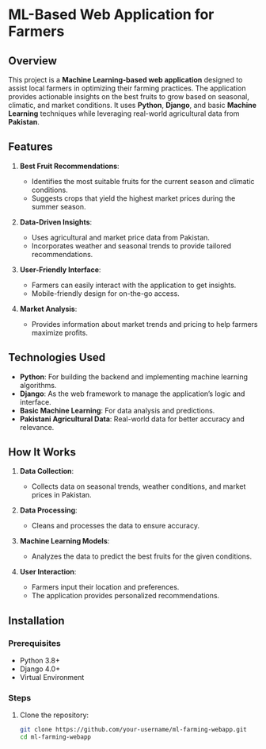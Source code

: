 # ML-Based Web Application for Farmers

## Overview
This project is a **Machine Learning-based web application** designed to assist local farmers in optimizing their farming practices. The application provides actionable insights on the best fruits to grow based on seasonal, climatic, and market conditions. It uses **Python**, **Django**, and basic **Machine Learning** techniques while leveraging real-world agricultural data from **Pakistan**.

## Features
1. **Best Fruit Recommendations**:
   - Identifies the most suitable fruits for the current season and climatic conditions.
   - Suggests crops that yield the highest market prices during the summer season.

2. **Data-Driven Insights**:
   - Uses agricultural and market price data from Pakistan.
   - Incorporates weather and seasonal trends to provide tailored recommendations.

3. **User-Friendly Interface**:
   - Farmers can easily interact with the application to get insights.
   - Mobile-friendly design for on-the-go access.

4. **Market Analysis**:
   - Provides information about market trends and pricing to help farmers maximize profits.

## Technologies Used
- **Python**: For building the backend and implementing machine learning algorithms.
- **Django**: As the web framework to manage the application’s logic and interface.
- **Basic Machine Learning**: For data analysis and predictions.
- **Pakistani Agricultural Data**: Real-world data for better accuracy and relevance.

## How It Works
1. **Data Collection**:
   - Collects data on seasonal trends, weather conditions, and market prices in Pakistan.

2. **Data Processing**:
   - Cleans and processes the data to ensure accuracy.

3. **Machine Learning Models**:
   - Analyzes the data to predict the best fruits for the given conditions.

4. **User Interaction**:
   - Farmers input their location and preferences.
   - The application provides personalized recommendations.

## Installation
### Prerequisites
- Python 3.8+
- Django 4.0+
- Virtual Environment

### Steps
1. Clone the repository:
   ```bash
   git clone https://github.com/your-username/ml-farming-webapp.git
   cd ml-farming-webapp
